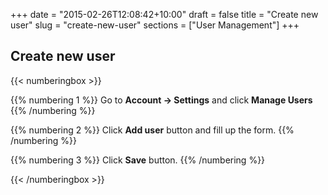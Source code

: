 +++
date = "2015-02-26T12:08:42+10:00"
draft = false
title = "Create new user"
slug = "create-new-user"
sections = ["User Management"]
+++

## Create new user

{{< numberingbox >}}

{{% numbering 1 %}} 
Go to **Account -> Settings** and click **Manage Users**
{{% /numbering %}}

{{% numbering 2 %}} 
Click **Add user** button and fill up the form.
{{% /numbering %}}

{{% numbering 3 %}} 
Click **Save** button.
{{% /numbering %}}

{{< /numberingbox >}}